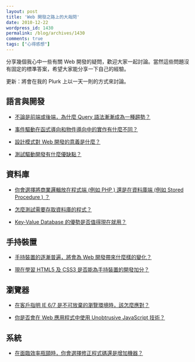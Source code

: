 ```yaml
---
layout: post
title: 'Web 開發之路上的大哉問'
date: 2010-12-22
wordpress_id: 1430
permalink: /blog/archives/1430
comments: true
tags: ["心得感想"]
---
```


分享幾個我心中一些有關 Web 開發的疑問，歡迎大家一起討論。當然這些問題沒有固定的標準答案，希望大家能分享一下自己的經驗。

更新：將會在我的 Plurk 上以一天一則的方式來討論。

<!--more-->

## 語言與開發

* [不論是前端或後端，為什麼 Query 語法漸漸成為一種趨勢？](http://www.plurk.com/p/9pzahs)

* [事件驅動在函式導向和物件導向中的實作有什麼不同？](http://www.plurk.com/p/9qh9vl)

* [設計模式對 Web 開發的意義是什麼？](http://www.plurk.com/p/9re6ir)

* [測試驅動開發有什麼優缺點？](http://www.plurk.com/p/9t6qxz)



## 資料庫

* [你會選擇將商業邏輯放在程式端 (例如 PHP ) 還是在資料庫端 (例如 Stored Procedure ) ？](http://www.plurk.com/p/9tvem8)

* [怎麼測試需要存取資料庫的程式？](http://www.plurk.com/p/9uj679)

* [Key-Value Database 的優勢是否值得現在就用？](http://www.plurk.com/p/9v9f7y)



## 手持裝置

* [手持裝置的逐漸普遍，將會為 Web 開發帶來什麼樣的變化？](http://www.plurk.com/p/9vxtl7)

* [現在學習 HTML5 及 CSS3 是否能為手持裝置的開發加分？](http://www.plurk.com/p/9ygr3p)



## 瀏覽器

* [在客戶指明 IE 6/7 是不可放棄的瀏覽環境時，該怎麼應對？](http://www.plurk.com/p/9z5dsq)

* [你是否會在 Web 應用程式中使用 Unobtrusive JavaScript 技術？](http://www.plurk.com/p/9ztz96)



## 系統

* [在面臨效率瓶頸時，你會選擇修正程式碼還是增加機器？](http://www.plurk.com/p/a0js9i)


